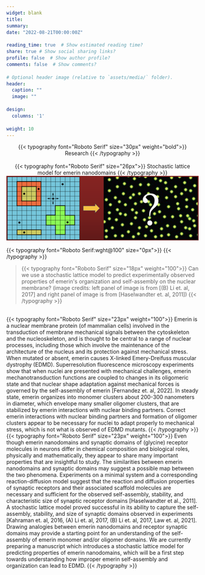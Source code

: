 ```yaml
---
widget: blank
title:
summary:
date: "2022-08-21T00:00:00Z"

reading_time: true  # Show estimated reading time?
share: true # Show social sharing links?
profile: false  # Show author profile?
comments: false  # Show comments?

# Optional header image (relative to `assets/media/` folder).
header:
  caption: ""
  image: ""

design:
  columns: '1'

weight: 10
---
```

<center>
{{< typography font="Roboto Serif" size="30px" weight="bold">}}
  Research
{{< /typography >}}
</center>
<br>
<center>
{{< typography font="Roboto Serif" size="26px">}}
  Stochastic lattice model for emerin nanodomains
{{< /typography >}}
</center>
<img src="StochasticLatticeModel_ProteinDomains.png">

{{< typography font="Roboto Serif:wght@100" size="0px">}}
{{< /typography >}}
> {{< typography font="Roboto Serif" size="18px" weight="100">}}
    Can we use a stochastic lattice model to predict experimentally observed properties of emerin's organization and self-assembly on the nuclear membrane? (image credits: left panel of image is from [(B) Li et. al, 2017] and right panel of image is from [Haselwandter et. al, 2011])
  {{< /typography >}}

<br>
{{< typography font="Roboto Serif" size="23px" weight="100">}}
  Emerin is a nuclear membrane protein (of mammalian cells) involved in the transduction of membrane mechanical signals between the cytoskeleton and the nucleoskeleton, and is thought to be central to a range of nuclear processes, including those which involve the maintenance of the architecture of the nucleus and its protection against mechanical stress.  When mutated or absent, emerin causes X-linked Emery-Dreifuss muscular dystrophy (EDMD). Superresolution fluorescence microscopy experiments show that when nuclei are presented with mechanical challenges, emerin mechanotransduction functions are coupled to changes in its oligomeric state and that nuclear shape adaptation against mechanical forces is governed by the self-assembly of emerin [Fernandez et. al, 2022]. In steady state, emerin organizes into monomer clusters about 200-300 nanometers in diameter, which envelope many smaller oligomer clusters, that are stabilized by emerin interactions with nuclear binding partners. Correct emerin interactions with nuclear binding partners and formation of oligomer clusters appear to be necessary for nuclei to adapt properly to mechanical stress, which is not what is observed of EDMD mutants.
{{< /typography >}}
  <br>
{{< typography font="Roboto Serif" size="23px" weight="100">}} 
  Even though emerin nanodomains and synaptic domains of (glycine) receptor molecules in neurons differ in chemical composition and biological roles, physically and mathematically, they appear to share many important properties that are insightful to study. The similarities between emerin nanodomains and synaptic domains may suggest a possible map between the two phenomena. Experiments on a minimal system and a corresponding reaction-diffusion model suggest that the reaction and diffusion properties of synaptic receptors and their associated scaffold molecules are necessary and sufficient for the observed self-assembly, stability, and characteristic size of synaptic receptor domains [Haselwandter et al., 2011]. A stochastic lattice model proved successful in its ability to capture the self-assembly, stability, and size of synaptic domains observed in experiments [Kahraman et. al, 2016, (A) Li et. al, 2017, (B) Li et. al, 2017, Law et. al, 2021]. Drawing analogies between emerin nanodomains and receptor synaptic domains may provide a starting point for an understanding of the self-assembly of emerin monomer and/or oligomer domains. We are currently preparing a manuscript which introduces a stochastic lattice model for predicting properties of emerin nanodomains, which will be a first step towards understanding how improper emerin self-assembly and organization can lead to EDMD.
{{< /typography >}}

